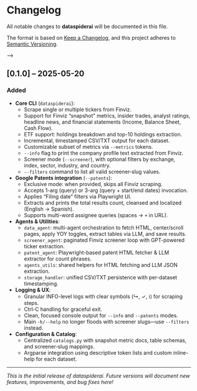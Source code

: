 # Changelog

All notable changes to **dataspiderai** will be documented in this file.

The format is based on [Keep a Changelog](https://keepachangelog.com/en/1.0.0/),
and this project adheres to [Semantic Versioning](https://semver.org/spec/v2.0.0.html).

-->

## [0.1.0] – 2025-05-20

### Added
- **Core CLI** (`dataspiderai`):
  - Scrape single or multiple tickers from Finviz.
  - Support for Finviz “snapshot” metrics, insider trades, analyst ratings, headline news, and financial statements (Income, Balance Sheet, Cash Flow).
  - ETF support: holdings breakdown and top-10 holdings extraction.
  - Incremental, timestamped CSV/TXT output for each dataset.
  - Customizable subset of metrics via `--metrics` tokens.
  - `--info` flag to print the company profile text extracted from Finviz.
  - Screener mode (`--screener`), with optional filters by exchange, index, sector, industry, and country.
  - `--filters` command to list all valid screener‐slug values.
- **Google Patents integration** (`--patents`):
  - Exclusive mode: when provided, skips all Finviz scraping.
  - Accepts 1-arg (query) or 3-arg (query + start/end dates) invocation.
  - Applies “Filing date” filters via Playwright UI.
  - Extracts and prints the total results count, cleansed and localized (English → Spanish).
  - Supports multi-word assignee queries (spaces → `+` in URL).
- **Agents & Utilities**:
  - `data_agent`: multi-agent orchestration to fetch HTML, center/scroll pages, apply YOY toggles, extract tables via LLM, and save results.
  - `screener_agent`: paginated Finviz screener loop with GPT-powered ticker extraction.
  - `patent_agent`: Playwright-based patent HTML fetcher & LLM extractor for count phrases.
  - `agents_utils`: shared helpers for HTML fetching and LLM JSON extraction.
  - `storage_handler`: unified CSV/TXT persistence with per-dataset timestamping.
- **Logging & UX**:
  - Granular INFO-level logs with clear symbols (↳, ✓, ℹ) for scraping steps.
  - Ctrl-C handling for graceful exit.
  - Clean, focused console output for `--info` and `--patents` modes.
  - Main `-h/--help` no longer floods with screener slugs—use `--filters` instead.
- **Configuration & Catalog**:
  - Centralized `catalogs.py` with snapshot metric docs, table schemas, and screener‐slug mappings.
  - Argparse integration using descriptive token lists and custom inline-help for each dataset.

---

*This is the initial release of dataspiderai. Future versions will document new features, improvements, and bug fixes here!*  
